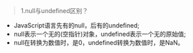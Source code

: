 > 1.null与undefined区别？  
- JavaScript语言先有的null，后有的undefined;
- null表示一个无的(空指针)对象，undefined表示一个无的原始值;  
- null在转换为数值时，是0，undefined转换为数值时，是NaN。
